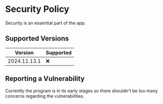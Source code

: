 # Security Policy

Security is an essential part of the app.

## Supported Versions

| Version        | Supported |
| -------------- | --------- |
| 2024.11.13.1   | :x:       |

## Reporting a Vulnerability

Currently the program is in its early stages so there shouldn't be too many concerns regarding the vulnerabilities.
